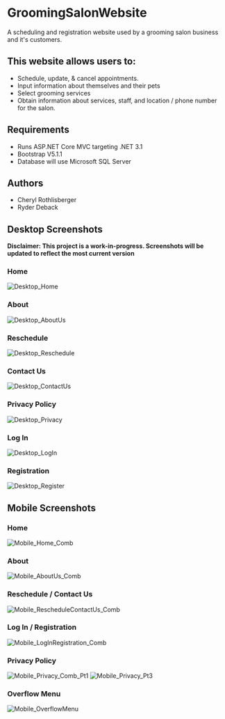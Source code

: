 # GroomingSalonWebsite
A scheduling and registration website used by a grooming salon business and it's customers. 

## This website allows users to:
* Schedule, update, & cancel appointments.
* Input information about themselves and their pets
* Select grooming services
* Obtain information about services, staff, and location / phone number for the salon.

## Requirements
* Runs ASP.NET Core MVC targeting .NET 3.1
* Bootstrap V5.1.1
* Database will use Microsoft SQL Server

## Authors
* Cheryl Rothlisberger
* Ryder Deback

## Desktop Screenshots
**Disclaimer: This project is a work-in-progress. Screenshots will be updated to reflect the most current version**

### Home
![Desktop_Home](https://user-images.githubusercontent.com/77075506/151049043-1de86a70-814a-48c0-9c91-100b7fc92517.png)



### About
![Desktop_AboutUs](https://user-images.githubusercontent.com/77075506/151049055-cba595c2-1d00-4a69-be32-c015a729292c.png)


### Reschedule
![Desktop_Reschedule](https://user-images.githubusercontent.com/77075506/151049070-873f95a1-b9c2-46d6-a4d0-ff6377207db7.png)


### Contact Us
![Desktop_ContactUs](https://user-images.githubusercontent.com/77075506/151049101-b1c0f30c-5b97-4a99-bdae-7b2ea4c4cc15.png)


### Privacy Policy 
![Desktop_Privacy](https://user-images.githubusercontent.com/77075506/151049116-2decde0f-d3d1-4224-b618-02b721fa2dc9.png)


### Log In
![Desktop_LogIn](https://user-images.githubusercontent.com/77075506/151049180-8a0bfeb7-0582-430a-9510-455559f97483.png)


### Registration
![Desktop_Register](https://user-images.githubusercontent.com/77075506/151049222-43d05f04-672f-4727-93b5-22ec7ef36e16.png)


## Mobile Screenshots

### Home
![Mobile_Home_Comb](https://user-images.githubusercontent.com/77075506/151049321-77244cc1-31f1-4dd4-85dc-d0050246c183.png)


### About
![Mobile_AboutUs_Comb](https://user-images.githubusercontent.com/77075506/151049334-b118907c-b61a-4a29-99a0-9364ab20436e.png)


### Reschedule / Contact Us
![Mobile_RescheduleContactUs_Comb](https://user-images.githubusercontent.com/77075506/151049673-b5df883b-6587-494b-a336-3fcd368b34b9.png)


### Log In / Registration
![Mobile_LogInRegistration_Comb](https://user-images.githubusercontent.com/77075506/151050593-24cd4fc6-5aca-4a19-973d-790f4f64d022.png)


### Privacy Policy
![Mobile_Privacy_Comb_Pt1](https://user-images.githubusercontent.com/77075506/151049373-c9737dd5-61ec-4081-8f39-0dab61daf3cb.png)
![Mobile_Privacy_Pt3](https://user-images.githubusercontent.com/77075506/151049395-1edf7c6f-7af9-4ab1-b53b-5f08f181d235.png)


### Overflow Menu
![Mobile_OverflowMenu](https://user-images.githubusercontent.com/77075506/151049289-5aabeee0-3ef4-44dd-a140-d0ec68279c09.png)
